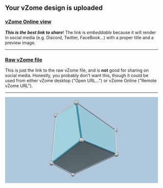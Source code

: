 ## Your vZome design is uploaded

### [vZome Online view][embed]

***This is the best link to share***!  The link is *embeddable* because it will render in social media (e.g. Discord, Twitter, FaceBook...) with a proper title and a preview image.

---

### [Raw vZome file][raw]

This is just the link to the raw vZome file, and is **not** good for
sharing on social media.
Honestly, you probably don't want this, though it could be used from either
vZome desktop ("Open URL...") or vZome Online ("Remote vZome URL").

---

![Image](<skew-dice-integer-coordinates.png>)


[embed]: <https://vzome.com/app/embed.py?url=https://raw.githubusercontent.com/david-hall/vzome-sharing/main/2021/08/11/02-08-55-skew-dice-integer-coordinates/skew-dice-integer-coordinates.vZome>
[raw]: <https://raw.githubusercontent.com/david-hall/vzome-sharing/main/2021/08/11/02-08-55-skew-dice-integer-coordinates/skew-dice-integer-coordinates.vZome>
